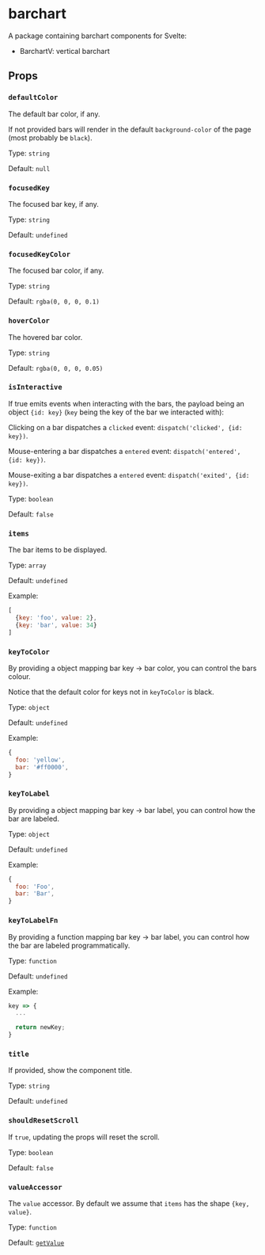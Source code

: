 # barchart

A package containing barchart components for Svelte:
- BarchartV: vertical barchart

## Props

### `defaultColor`

The default bar color, if any.

If not provided bars will render in the default `background-color` of the page (most probably be `black`).

Type: `string`

Default: `null`

### `focusedKey`

The focused bar key, if any.

Type: `string`

Default: `undefined`

### `focusedKeyColor`

The focused bar color, if any.

Type: `string`

Default: `rgba(0, 0, 0, 0.1)`

### `hoverColor`

The hovered bar color.

Type: `string`

Default: `rgba(0, 0, 0, 0.05)`

### `isInteractive`

If true emits events when interacting with the bars, the payload being an object `{id: key}` (`key` being the key of the bar we interacted with):

Clicking on a bar dispatches a `clicked` event: `dispatch('clicked', {id: key})`.

Mouse-entering a bar dispatches a `entered` event: `dispatch('entered', {id: key})`.

Mouse-exiting a bar dispatches a `entered` event: `dispatch('exited', {id: key})`.

Type: `boolean`

Default: `false`

### `items`

The bar items to be displayed.

Type: `array`

Default: `undefined`

Example:

```js
[
  {key: 'foo', value: 2},
  {key: 'bar', value: 34}
]
```

### `keyToColor`

By providing a object mapping bar key -> bar color, you can control the bars colour.

Notice that the default color for keys not in `keyToColor` is black.

Type: `object`

Default: `undefined`

Example:

```js
{
  foo: 'yellow',
  bar: '#ff0000',
}
```

### `keyToLabel`

By providing a object mapping bar key -> bar label, you can control how the bar are labeled.

Type: `object`

Default: `undefined`

Example:

```js
{
  foo: 'Foo',
  bar: 'Bar',
}
```

### `keyToLabelFn`

By providing a function mapping bar key -> bar label, you can control how the bar are labeled programmatically.

Type: `function`

Default: `undefined`

Example:

```js
key => {
  ...

  return newKey;
}
```

### `title`

If provided, show the component title.

Type: `string`

Default: `undefined`

### `shouldResetScroll`

If `true`, updating the props will reset the scroll.

Type: `boolean`

Default: `false`

### `valueAccessor`

The `value` accessor. By default we assume that `items` has the shape `{key, value}`.

Type: `function`

Default: [`getValue`](https://nestauk.github.io/svizzle/module-@svizzle_utils_object-any.html#.getValue)
